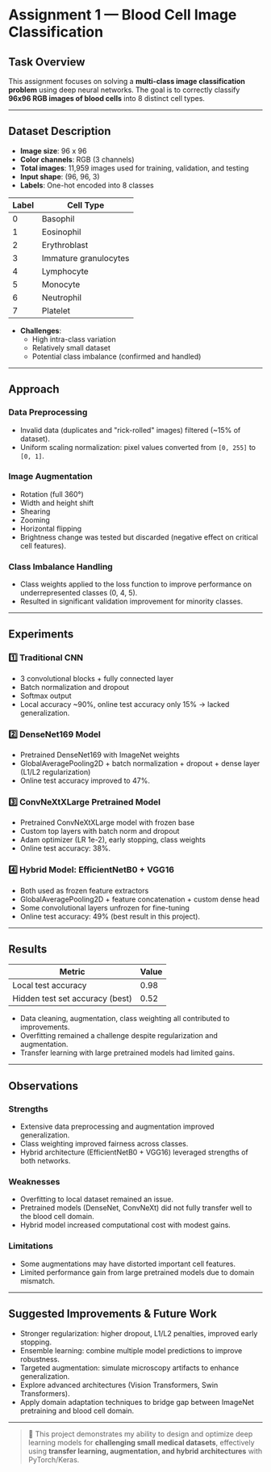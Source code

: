 # Assignment 1 — Blood Cell Image Classification

## Task Overview

This assignment focuses on solving a **multi-class image classification problem** using deep neural networks. The goal is to correctly classify **96x96 RGB images of blood cells** into 8 distinct cell types.

---

## Dataset Description

- **Image size**: 96 x 96
- **Color channels**: RGB (3 channels)
- **Total images**: 11,959 images used for training, validation, and testing
- **Input shape**: (96, 96, 3)
- **Labels**: One-hot encoded into 8 classes

| Label | Cell Type |
|-------|----------------------------|
| 0     | Basophil                   |
| 1     | Eosinophil                 |
| 2     | Erythroblast               |
| 3     | Immature granulocytes      |
| 4     | Lymphocyte                 |
| 5     | Monocyte                   |
| 6     | Neutrophil                 |
| 7     | Platelet                   |

- **Challenges**:
  - High intra-class variation
  - Relatively small dataset
  - Potential class imbalance (confirmed and handled)

---

## Approach

### Data Preprocessing

- Invalid data (duplicates and "rick-rolled" images) filtered (~15% of dataset).
- Uniform scaling normalization: pixel values converted from `[0, 255]` to `[0, 1]`.

### Image Augmentation

- Rotation (full 360°)
- Width and height shift
- Shearing
- Zooming
- Horizontal flipping
- Brightness change was tested but discarded (negative effect on critical cell features).

### Class Imbalance Handling

- Class weights applied to the loss function to improve performance on underrepresented classes (0, 4, 5).
- Resulted in significant validation improvement for minority classes.

---

## Experiments

### 1️⃣ Traditional CNN

- 3 convolutional blocks + fully connected layer
- Batch normalization and dropout
- Softmax output
- Local accuracy ~90%, online test accuracy only 15% → lacked generalization.

### 2️⃣ DenseNet169 Model

- Pretrained DenseNet169 with ImageNet weights
- GlobalAveragePooling2D + batch normalization + dropout + dense layer (L1/L2 regularization)
- Online test accuracy improved to 47%.

### 3️⃣ ConvNeXtXLarge Pretrained Model

- Pretrained ConvNeXtXLarge model with frozen base
- Custom top layers with batch norm and dropout
- Adam optimizer (LR 1e-2), early stopping, class weights
- Online test accuracy: 38%.

### 4️⃣ Hybrid Model: EfficientNetB0 + VGG16

- Both used as frozen feature extractors
- GlobalAveragePooling2D + feature concatenation + custom dense head
- Some convolutional layers unfrozen for fine-tuning
- Online test accuracy: 49% (best result in this project).

---

## Results

| Metric                | Value |
|-----------------------|-------|
| Local test accuracy   | 0.98  |
| Hidden test set accuracy (best) | 0.52  |

- Data cleaning, augmentation, class weighting all contributed to improvements.
- Overfitting remained a challenge despite regularization and augmentation.
- Transfer learning with large pretrained models had limited gains.

---

## Observations

### Strengths

- Extensive data preprocessing and augmentation improved generalization.
- Class weighting improved fairness across classes.
- Hybrid architecture (EfficientNetB0 + VGG16) leveraged strengths of both networks.

### Weaknesses

- Overfitting to local dataset remained an issue.
- Pretrained models (DenseNet, ConvNeXt) did not fully transfer well to the blood cell domain.
- Hybrid model increased computational cost with modest gains.

### Limitations

- Some augmentations may have distorted important cell features.
- Limited performance gain from large pretrained models due to domain mismatch.

---

## Suggested Improvements & Future Work

- Stronger regularization: higher dropout, L1/L2 penalties, improved early stopping.
- Ensemble learning: combine multiple model predictions to improve robustness.
- Targeted augmentation: simulate microscopy artifacts to enhance generalization.
- Explore advanced architectures (Vision Transformers, Swin Transformers).
- Apply domain adaptation techniques to bridge gap between ImageNet pretraining and blood cell domain.

---

> 📌 This project demonstrates my ability to design and optimize deep learning models for **challenging small medical datasets**, effectively using **transfer learning, augmentation, and hybrid architectures** with PyTorch/Keras.


